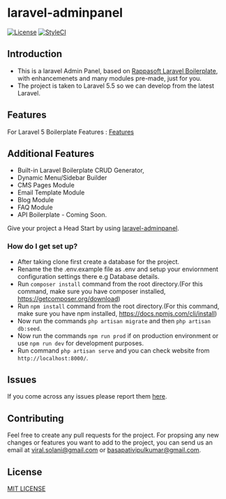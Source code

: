 # laravel-adminpanel
[![License](https://img.shields.io/badge/License-MIT-red.svg)](https://github.com/viralsolani/laravel-adminpanel/blob/master/LICENSE.txtl)
[![StyleCI](https://styleci.io/repos/30171828/shield?style=plastic)](https://styleci.io/repos/105789824/shield?style=plastic)


## Introduction
* This is a laravel Admin Panel, based on [Rappasoft Laravel Boilerplate](https://github.com/rappasoft/laravel-5-boilerplate), with enhancemenets and many modules pre-made, just for you.
* The project is taken to Laravel 5.5 so we can develop from the latest Laravel.

## Features
For Laravel 5 Boilerplate Features : [Features](https://github.com/rappasoft/laravel-5-boilerplate/wiki#features)

## Additional Features
* Built-in Laravel Boilerplate CRUD Generator,
* Dynamic Menu/Sidebar Builder
* CMS Pages Module
* Email Template Module
* Blog Module
* FAQ Module
* API Boilerplate - Coming Soon.

Give your project a Head Start by using [laravel-adminpanel](https://github.com/viralsolani/laravel-adminpanel).

### How do I get set up?

* After taking clone first create a database for the project.
* Rename the the .env.example file as .env and setup your enviornment configuration settings there e.g Database details.
* Run `composer install` command from the root directory.(For this command, make sure you have composer installed, https://getcomposer.org/download)
* Run `npm install` command from the root directory.(For this command, make sure you have npm installed, https://docs.npmjs.com/cli/install)
* Now run the commands `php artisan migrate` and then `php artisan db:seed`.
* Now run the commands `npm run prod` if on production environment or use `npm run dev` for development purposes.
* Run command `php artisan serve` and you can check website from `http://localhost:8000/`.

## Issues

If you come across any issues please report them [here](https://github.com/viralsolani/laravel-adminpanel/issues).

## Contributing
Feel free to create any pull requests for the project. For propsing any new changes or features you want to add to the project, you can send us an email at viral.solani@gmail.com or basapativipulkumar@gmail.com.

## License

[MIT LICENSE](https://github.com/viralsolani/laravel-adminpanel/blob/master/LICENSE.txt)